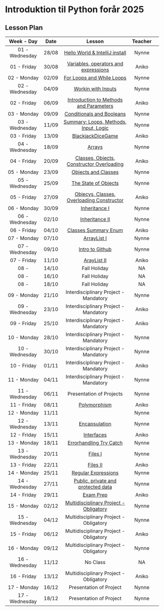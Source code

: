 # Introduktion til Python forår 2025    

## Lesson Plan

|   Week - Day   | Date  |                                   Lesson                                   | Teacher |     |
| :------------: | :---: | :------------------------------------------------------------------------: | :-----: | --- |
| 01 - Wednesday | 28/08 |     [Hello World & IntelliJ install](./lessons/week-01/2-wednesday.md)     |  Nynne  |     |
|  01 - Friday   | 30/08 |   [Variables, operators and expressions](./lessons/week-01/3-friday.md)    |  Aniko  |     |
|  02 - Monday   | 02/09 |         [For Loops and While Loops](./lessons/week-02/1-monday.md)         |  Nynne  |     |
| 02 - Wednesday | 04/09 |           [Workin with Inputs](./lessons/week-02/2-wednesday.md)           |  Nynne  |     |
|  02 - Friday   | 06/09 |  [Introduction to Methods and Parameters](./lessons/week-02/3-friday.md)   |  Aniko  |     |
|  03 - Monday   | 09/09 |         [Conditionals and Booleans](./lessons/week-03/1-monday.md)         |  Nynne  |     |
| 03 - Wednesday | 11/09 | [Summary: Loops, Methods, Input, Logic](./lessons/week-03/2-wednesday.md)  |  Nynne  |     |
|  03 - Friday   | 13/09 |             [BlackjackDiceGame](./lessons/week-03/3-friday.md)             |  Aniko  |     |
| 04 - Wednesday | 18/09 |                 [Arrays](./lessons/week-04/2-wednesday.md)                 |  Nynne  |     |
|  04 - Friday   | 20/09 | [Classes, Objects, Constructor Overloading](./lessons/week-04/3-friday.md) |  Aniko  |     |
|  05 - Monday   | 23/09 |            [Objects and Classes](./lessons/week-05/1-monday.md)            |  Nynne  |     |
| 05 - Wednesday | 25/09 |          [The State of Objects](./lessons/week-05/2-wednesday.md)          |  Nynne  |     |
|  05 - Friday   | 27/09 | [Objecys, Classes, Overloading Constructor](./lessons/week-05/3-friday.md) |  Aniko  |     |
|  06 - Monday   | 30/09 |               [Inheritance I](./lessons/week-06/1-monday.md)               |  Nynne  |     |
| 06 - Wednesday | 02/10 |             [Inheritance II](./lessons/week-06/2-wednesday.md)             |  Nynne  |     |
|  06 - Friday   | 04/10 |           [Classes Summary Enum](./lessons/week-06/3-friday.md)            |  Aniko  |     |
|  07 - Monday   | 07/10 |                [ArrayList I](./lessons/week-07/1-monday.md)                |  Nynne  |     |
| 07 - Wednesday | 09/10 |            [Intro to Github](./lessons/week-07/2-wednesday.md)             |  Nynne  |     |
|  07 - Friday   | 11/10 |                [ArayList II](./lessons/week-07/3-friday.md)                |  Aniko  |     |
|      08 -      | 14/10 |                                Fall Holiday                                |   NA    |     |
|      08 -      | 16/10 |                                Fall Holiday                                |   NA    |     |
|      08 -      | 18/10 |                                Fall Holiday                                |   NA    |     |
|  09 - Monday   | 21/10 |                   Interdisciplinary Project - Mandatory                    |  Nynne  |     |
| 09 - Wednesday | 23/10 |                   Interdisciplinary Project - Mandatory                    |  Aniko  |     |
|  09 - Friday   | 25/10 |                   Interdisciplinary Project - Mandatory                    |  Aniko  |     |
|  10 - Monday   | 28/10 |                   Interdisciplinary Project - Mandatory                    |  Nynne  |     |
| 10 - Wednesday | 30/10 |                   Interdisciplinary Project - Mandatory                    |  Nynne  |     |
|  10 - Friday   | 01/11 |                   Interdisciplinary Project - Mandatory                    |  Aniko  |     |
|  11 - Monday   | 04/11 |                   Interdisciplinary Project - Mandatory                    |  Nynne  |     |
| 11 - Wednesday | 06/11 |                          Presentation of Projects                          |  Nynne  |     |
|  11 - Friday   | 08/11 |               [Polymorphism](./lessons/week-11/3-friday.md)                |  Aniko  |     |
|  12 - Monday   | 11/11 |                     [](./lessons/week-12/1-monday.md)                      |  Nynne  |     |
| 12 - Wednesday | 13/11 |             [Encapsulation](./lessons/week-12/2-wednesday.md)              |  Nynne  |     |
|  12 - Friday   | 15/11 |                [Interfaces](./lessons/week-12/3-friday.md)                 |  Aniko  |     |
|  13 - Monday   | 18/11 |          [Errorhandling Try Catch](./lessons/week-13/1-monday.md)          |  Nynne  |     |
| 13 - Wednesday | 20/11 |                [Files I](./lessons/week-13/2-wednesday.md)                 |  Nynne  |     |
|  13 - Friday   | 22/11 |                 [Files II](./lessons/week-13/3-friday.md)                  |  Aniko  |     |
|  14 - Monday   | 25/11 |            [Regular Expressions](./lessons/week-14/1-monday.md)            |  Nynne  |     |
| 14 - Wednesday | 27/11 |   [Public, private and protected data](./lessons/week-14/2-wednesday.md)   |  Nynne  |     |
|  14 - Friday   | 29/11 |                 [Exam Prep](./lessons/week-14/3-friday.md)                 |  Aniko  |     |
|  15 - Monday   | 02/12 |  [Multidisciplinary Project - Obligatory](./lessons/week-15/1-monday.md)   |  Nynne  |     |
| 15 - Wednesday | 04/12 |                   Multidisciplinary Project - Obligatory                   |  Nynne  |     |
|  15 - Friday   | 06/12 |                   Multidisciplinary Project - Obligatory                   |  Aniko  |     |
|  16 - Monday   | 09/12 |                   Multidisciplinary Project - Obligatory                   |  Nynne  |     |
| 16 - Wednesday | 11/12 |                                  No Class                                  |   NA    |     |
|  16 - Friday   | 13/12 |                   Multidisciplinary Project - Obligatory                   |  Aniko  |     |
|  17 - Monday   | 16/12 |                          Presentation of Project                           |  Nynne  |     |
| 17 - Wednesday | 18/12 |                          Presentation of Project                           |  Nynne  |     |

